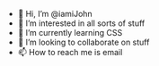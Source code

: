 - 👋 Hi, I’m @iamiJohn
- 👀 I’m interested in all sorts of stuff
- 🌱 I’m currently learning CSS
- 💞️ I’m looking to collaborate on stuff
- 📫 How to reach me is email

<!---
iamiJohn/iamiJohn is a ✨ special ✨ repository because its `README.md` (this file) appears on your GitHub profile.
You can click the Preview link to take a look at your changes.
--->
